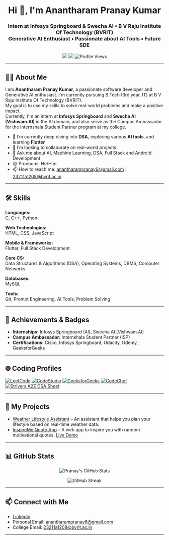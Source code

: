 <h1 align="center">Hi 👋, I'm Anantharam Pranay Kumar</h1>
<h3 align="center">
  Intern at Infosys Springboard & Swecha AI • B V Raju Institute Of Technology (BVRIT) <br>
  Generative AI Enthusiast • Passionate about AI Tools • Future SDE
</h3>

<p align="center">
  <a href="https://github.com/Pranay-kumar686"><img src="https://img.shields.io/github/followers/Pranay-kumar686?label=GitHub%20Followers&style=social"></a>
  <a href="https://www.linkedin.com/in/pranay686"><img src="https://img.shields.io/badge/LinkedIn-pranay686-blue?style=flat&logo=linkedin"></a>
  <img src="https://komarev.com/ghpvc/?username=Pranay-kumar686&label=Profile%20views&color=0e75b6&style=flat" alt="Profile Views" />
</p>

---

## 🧑‍💻 About Me

I am **Anantharam Pranay Kumar**, a passionate software developer and Generative AI enthusiast. I'm currently pursuing B.Tech (3rd year, IT) at B V Raju Institute Of Technology (BVRIT).  
My goal is to use my skills to solve real-world problems and make a positive impact.  
Currently, I'm an intern at **Infosys Springboard** and **Swecha AI (Vishwam.AI)** in the AI domain, and also serve as the Campus Ambassador for the Internshala Student Partner program at my college.

- 🌱 I’m currently deep diving into **DSA**, exploring various **AI tools**, and learning **Flutter**
- 👯 I’m looking to collaborate on real-world projects
- 💬 Ask me about AI, Machine Learning, DSA, Full Stack and Android Development
- 😄 Pronouns: He/Him
- 📫 How to reach me: [anantharampranay6@gmail.com](mailto:anantharampranay6@gmail.com) | [23211a1208@bvrit.ac.in](mailto:23211a1208@bvrit.ac.in)

---

## 🛠️ Skills

**Languages:**  
C, C++, Python

**Web Technologies:**  
HTML, CSS, JavaScript

**Mobile & Frameworks:**  
Flutter, Full Stack Development

**Core CS:**  
Data Structures & Algorithms (DSA), Operating Systems, DBMS, Computer Networks

**Databases:**  
MySQL

**Tools:**  
Git, Prompt Engineering, AI Tools, Problem Solving

---

## 🏅 Achievements & Badges

- **Internships:** Infosys Springboard (AI), Swecha AI (Vishwam.AI)
- **Campus Ambassador:** Internshala Student Partner (ISP)
- **Certifications:** Cisco, Infosys Springboard, Udacity, Udemy, GeeksforGeeks

---

## 🌐 Coding Profiles

<p align="left">
  <a href="https://leetcode.com/u/pranay-686/" target="_blank"><img src="https://img.shields.io/badge/LeetCode-FFA116?style=for-the-badge&logo=leetcode&logoColor=black" alt="LeetCode"></a>
  <a href="https://www.naukri.com/code360/profile/0fee1843-1946-4bf0-966f-c80a8a38168d" target="_blank"><img src="https://img.shields.io/badge/CodeStudio-30336b?style=for-the-badge&logo=codingninjas&logoColor=white" alt="CodeStudio"></a>
  <a href="https://www.geeksforgeeks.org/user/23211ay9bx/" target="_blank"><img src="https://img.shields.io/badge/GeeksforGeeks-0F9D58?style=for-the-badge&logo=geeksforgeeks&logoColor=white" alt="GeeksforGeeks"></a>
  <a href="https://www.codechef.com/users/pranay_686" target="_blank"><img src="https://img.shields.io/badge/CodeChef-5B4638?style=for-the-badge&logo=codechef&logoColor=white" alt="CodeChef"></a>
  <a href="https://takeuforward.org/profile/Pranay686" target="_blank"><img src="https://img.shields.io/badge/Strivers%20A2Z%20DSA%20Sheet-19A7CE?style=for-the-badge&logo=data:image/svg+xml;base64,PHN2ZyB3aWR0aD0iMzIiIGhlaWdodD0iMzIiIHZpZXdCb3g9IjAgMCAzMiAzMiIgZmlsbD0ibm9uZSIgeG1sbnM9Imh0dHA6Ly93d3cudzMub3JnLzIwMDAvc3ZnIj4KPGNpcmNsZSBjeD0iMTYiIGN5PSIxNiIgcj0iMTYiIGZpbGw9IiMxOUE3Q0UiLz4KPC9zdmc+Cg==" alt="Strivers A2Z DSA Sheet"></a>
</p>

---

## 📂 My Projects

- [Weather Lifestyle Assistant](https://github.com/Pranay-kumar686/weather-lifestyle-assistant) – An assistant that helps you plan your lifestyle based on real-time weather data.  
- [InspireMe Quote App](https://github.com/Pranay-kumar686/inspireme-quote-app) – A web app to inspire you with random motivational quotes. [Live Demo](https://inspireme-quote-app.vercel.app)

---

## 📊 GitHub Stats

<p align="center">
  <img src="https://github-readme-stats.vercel.app/api?username=Pranay-kumar686&show_icons=true&theme=tokyonight" alt="Pranay's GitHub Stats" />
</p>
<p align="center">
  <img src="https://github-readme-streak-stats.herokuapp.com/?user=Pranay-kumar686&theme=tokyonight" alt="GitHub Streak" />
</p>

---

## 📫 Connect with Me

- [LinkedIn](https://www.linkedin.com/in/pranay686)
- Personal Email: [anantharampranay6@gmail.com](mailto:anantharampranay6@gmail.com)
- College Email: [23211a1208@bvrit.ac.in](mailto:23211a1208@bvrit.ac.in)

---
